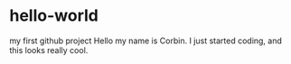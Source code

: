 # hello-world
my first github project
Hello my name is Corbin. I just started coding, and this looks really cool. 
